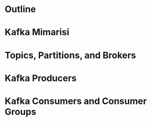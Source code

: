 # Outline


# Kafka Mimarisi
# Topics, Partitions, and Brokers
# Kafka Producers
# Kafka Consumers and Consumer Groups

